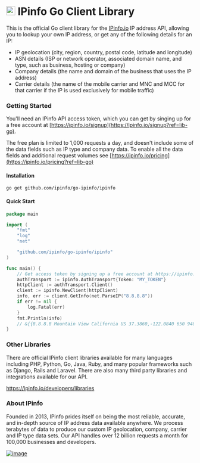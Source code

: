# [<img src="https://ipinfo.io/static/ipinfo-small.svg" alt="IPinfo" width="24"/>](https://ipinfo.io/) IPinfo Go Client Library

This is the official Go client library for the [IPinfo.io](https://ipinfo.io) IP address API, allowing you to lookup your own IP address, or get any of the following details for an IP:
 - IP geolocation (city, region, country, postal code, latitude and longitude)
 - ASN details (ISP or network operator, associated domain name, and type, such as business, hosting or company)
 - Company details (the name and domain of the business that uses the IP address)
 - Carrier details (the name of the mobile carrier and MNC and MCC for that carrier if the IP is used exclusively for mobile traffic)

### Getting Started

You'll need an IPinfo API access token, which you can get by singing up for a free account at [https://ipinfo.io/signup](https://ipinfo.io/signup?ref=lib-go). 

The free plan is limited to 1,000 requests a day, and doesn't include some of the data fields such as IP type and company data. To enable all the data fields and additional request volumes see [https://ipinfo.io/pricing](https://ipinfo.io/pricing?ref=lib-go)

#### Installation

```
go get github.com/ipinfo/go-ipinfo/ipinfo
```

#### Quick Start

```go
package main

import (
	"fmt"
	"log"
	"net"

	"github.com/ipinfo/go-ipinfo/ipinfo"
)

func main() {
	// Get access token by signing up a free account at https://ipinfo.io/signup
	authTransport := ipinfo.AuthTransport{Token: "MY_TOKEN"}
	httpClient := authTransport.Client()
	client := ipinfo.NewClient(httpClient)
	info, err := client.GetInfo(net.ParseIP("8.8.8.8"))
	if err != nil {
		log.Fatal(err)
	}
	fmt.Println(info)
	// &{{8.8.8.8 Mountain View California US 37.3860,-122.0840 650 94035} google-public-dns-a.google.com }
}
```

### Other Libraries

There are official IPinfo client libraries available for many languages including PHP, Python, Go, Java, Ruby, and many popular frameworks such as Django, Rails and Laravel. There are also many third party libraries and integrations available for our API. 

https://ipinfo.io/developers/libraries

### About IPinfo

Founded in 2013, IPinfo prides itself on being the most reliable, accurate, and in-depth source of IP address data available anywhere. We process terabytes of data to produce our custom IP geolocation, company, carrier and IP type data sets. Our API handles over 12 billion requests a month for 100,000 businesses and developers.

[![image](https://avatars3.githubusercontent.com/u/15721521?s=128&u=7bb7dde5c4991335fb234e68a30971944abc6bf3&v=4)](https://ipinfo.io/)

